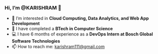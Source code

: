 ### Hi, I’m @KARISHRAM 👋

- 👀 I’m interested in **Cloud Computing, Data Analytics, and Web App Development**
- 🌱 I have completed a **BTech in Computer Science**
- 💻 I have 6 months of experience as a **DevOps Intern at Bosch Global Software Technologies**
- 📫 How to reach me: [karishram111@gmail.com](mailto:karishram111@gmail.com)

<!---
KARISHRAM/KARISHRAM is a ✨ special ✨ repository because its `README.md` (this file) appears on your GitHub profile.
You can click the Preview link to take a look at your changes.
--->

